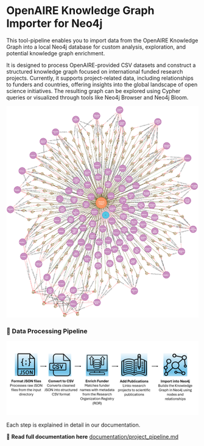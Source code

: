 # OpenAIRE Knowledge Graph Importer for Neo4j
This tool-pipeline enables you to import data from the OpenAIRE Knowledge Graph into a local Neo4j database for custom analysis, exploration, and potential knowledge graph enrichment.

It is designed to process OpenAIRE-provided CSV datasets and construct a structured knowledge graph focused on international funded research projects. Currently, it supports project-related data, including relationships to funders and countries, offering insights into the global landscape of open science initiatives. The resulting graph can be explored using Cypher queries or visualized through tools like Neo4j Browser and Neo4j Bloom.

![Knowledge Graph Example Visualization](assets/graph.png)


### 🔄 Data Processing Pipeline

![Pipeline Diagram](documentation/pipeline.png)

Each step is explained in detail in our documentation.

📄 **Read full documentation here**  [documentation/project_pipeline.md](documentation/project_pipeline.md)




